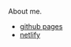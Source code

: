 About me.

 - [github pages](https://allen-1998.github.io/)
 - [netlify](https://allen-1998.netlify.app/)

